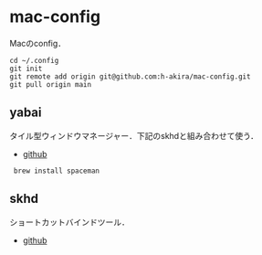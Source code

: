 # mac-config
Macのconfig．
```
cd ~/.config
git init
git remote add origin git@github.com:h-akira/mac-config.git
git pull origin main
```
## yabai
タイル型ウィンドウマネージャー．下記のskhdと組み合わせて使う．
- [github](https://github.com/koekeishiya/yabai)
```
 brew install spaceman
```
## skhd
ショートカットバインドツール．
- [github](https://github.com/koekeishiya/skhd)
